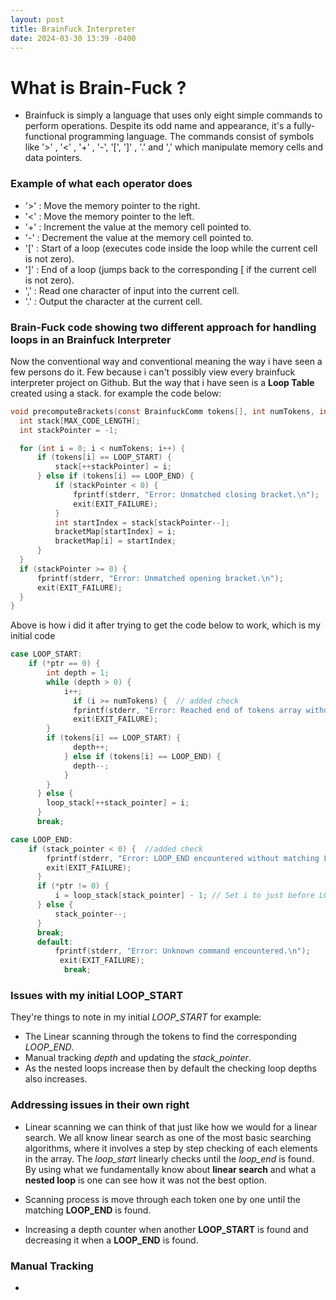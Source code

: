 ```yaml
---
layout: post
title: BrainFuck Interpreter
date: 2024-03-30 13:39 -0400
---
```


# What is Brain-Fuck ?

  - Brainfuck is simply a language that uses only eight simple commands to perform operations. Despite its odd name and appearance, it's a fully-functional programming language. The commands consist of symbols like '>' , '<' , '+' , '-',  '[', ']' , '.' and ',' which manipulate memory cells and data pointers.

### Example of what each operator does
  - '>' : Move the memory pointer to the right.
  - '<' : Move the memory pointer to the left.
  - '+' : Increment the value at the memory cell pointed to.
  - '-' : Decrement the value at the memory cell pointed to.
  - '[' : Start of a loop (executes code inside the loop while the current cell is not zero).
  - ']' : End of a loop (jumps back to the corresponding [ if the current cell is not zero).
  - ',' : Read one character of input into the current cell.
  - '.' : Output the character at the current cell.

### Brain-Fuck code showing two different approach for handling loops in an Brainfuck Interpreter
  Now the conventional way and conventional meaning the way i have seen a few persons do it. Few because i can't possibly view every brainfuck interpreter project on Github. But the way that i have seen is a **Loop Table** created using a stack. for example the code below:

  ```c
  void precomputeBrackets(const BrainfuckComm tokens[], int numTokens, int bracketMap[]) {
	int stack[MAX_CODE_LENGTH];
	int stackPointer = -1;

	for (int i = 0; i < numTokens; i++) {
		if (tokens[i] == LOOP_START) {
			stack[++stackPointer] = i;
		} else if (tokens[i] == LOOP_END) {
			if (stackPointer < 0) {
				fprintf(stderr, "Error: Unmatched closing bracket.\n");
				exit(EXIT_FAILURE);
			}
			int startIndex = stack[stackPointer--];
			bracketMap[startIndex] = i;
			bracketMap[i] = startIndex;
		}
	}
	if (stackPointer >= 0) {
		fprintf(stderr, "Error: Unmatched opening bracket.\n");
		exit(EXIT_FAILURE);
	}
}
```
  Above is how i did it after trying to get the code below to work, which is my initial code
  ```c
  case LOOP_START:
	  if (*ptr == 0) {
		  int depth = 1;
		  while (depth > 0) {
			  i++;
				if (i >= numTokens) {  // added check
				fprintf(stderr, "Error: Reached end of tokens array without finding matching LOOP_END.\n");
				exit(EXIT_FAILURE);
		  }
		  if (tokens[i] == LOOP_START) {
				depth++;
			  } else if (tokens[i] == LOOP_END) {
				depth--;
			  }
		  }
		} else {
		  loop_stack[++stack_pointer] = i;
		}
		break;
```

```c
case LOOP_END:
	if (stack_pointer < 0) {  //added check
		fprintf(stderr, "Error: LOOP_END encountered without matching LOOP_START.\n");
		exit(EXIT_FAILURE);
	  }
	  if (*ptr != 0) {
		  i = loop_stack[stack_pointer] - 1; // Set i to just before LOOP_START to re-evaluate the loop
	  } else {
		  stack_pointer--;
	  }
	  break;
	  default:
		  fprintf(stderr, "Error: Unknown command encountered.\n");
		   exit(EXIT_FAILURE);
			break;
```

### Issues with my initial LOOP_START
  They're things to note in my initial _LOOP_START_ for example:

  - The Linear scanning through the tokens to find the corresponding _LOOP_END_.
  - Manual tracking _depth_ and updating the _stack_pointer_.
  - As the nested loops increase then by default the checking loop depths also increases.

### Addressing issues in their own right

 - Linear scanning we can think of that just like how we would for a linear search. We all know linear search as one of the most basic searching algorithms, where it involves a step by step checking of each elements in the array. The  _loop_start_  linearly checks until the  _loop_end_  is found. By using what we fundamentally know about **linear search** and what a **nested loop** is one can see how it was not the best option. 

 - Scanning process is move through each token one by one until the matching **LOOP_END** is found.
 - Increasing a depth counter when another **LOOP_START** is found and decreasing it when a **LOOP_END** is found.

### Manual Tracking
 - 
